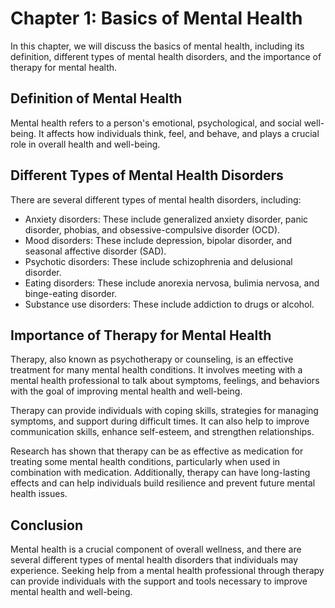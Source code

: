 Chapter 1: Basics of Mental Health
==================================

In this chapter, we will discuss the basics of mental health, including its definition, different types of mental health disorders, and the importance of therapy for mental health.

Definition of Mental Health
---------------------------

Mental health refers to a person's emotional, psychological, and social well-being. It affects how individuals think, feel, and behave, and plays a crucial role in overall health and well-being.

Different Types of Mental Health Disorders
------------------------------------------

There are several different types of mental health disorders, including:

* Anxiety disorders: These include generalized anxiety disorder, panic disorder, phobias, and obsessive-compulsive disorder (OCD).
* Mood disorders: These include depression, bipolar disorder, and seasonal affective disorder (SAD).
* Psychotic disorders: These include schizophrenia and delusional disorder.
* Eating disorders: These include anorexia nervosa, bulimia nervosa, and binge-eating disorder.
* Substance use disorders: These include addiction to drugs or alcohol.

Importance of Therapy for Mental Health
---------------------------------------

Therapy, also known as psychotherapy or counseling, is an effective treatment for many mental health conditions. It involves meeting with a mental health professional to talk about symptoms, feelings, and behaviors with the goal of improving mental health and well-being.

Therapy can provide individuals with coping skills, strategies for managing symptoms, and support during difficult times. It can also help to improve communication skills, enhance self-esteem, and strengthen relationships.

Research has shown that therapy can be as effective as medication for treating some mental health conditions, particularly when used in combination with medication. Additionally, therapy can have long-lasting effects and can help individuals build resilience and prevent future mental health issues.

Conclusion
----------

Mental health is a crucial component of overall wellness, and there are several different types of mental health disorders that individuals may experience. Seeking help from a mental health professional through therapy can provide individuals with the support and tools necessary to improve mental health and well-being.
